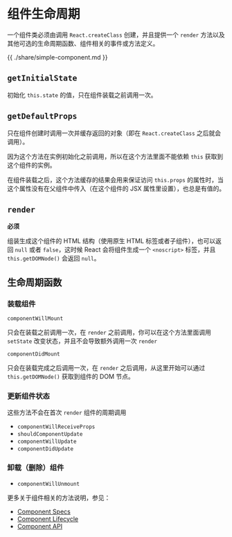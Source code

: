 # 组件生命周期

一个组件类必须由调用 `React.createClass` 创建，并且提供一个 `render`
方法以及其他可选的生命周期函数、组件相关的事件或方法定义。

{{ ./share/simple-component.md }}

## `getInitialState`

初始化 `this.state` 的值，只在组件装载之前调用一次。

## `getDefaultProps`

只在组件创建时调用一次并缓存返回的对象（即在 `React.createClass` 之后就会调用）。

因为这个方法在实例初始化之前调用，所以在这个方法里面不能依赖
`this` 获取到这个组件的实例。

在组件装载之后，这个方法缓存的结果会用来保证访问 `this.props` 的属性时，当这个属性没有在父组件中传入（在这个组件的 JSX
属性里设置），也总是有值的。

## `render`

**必须**

组装生成这个组件的 HTML 结构（使用原生 HTML 标签或者子组件），也可以返回 `null` 或者 `false`，这时候 React
会将组件生成一个 `<noscript>` 标签，并且 `this.getDOMNode()` 会返回 `null`。

## 生命周期函数

### 装载组件

`componentWillMount`

只会在装载之前调用一次，在 `render` 之前调用，你可以在这个方法里面调用 `setState`
改变状态，并且不会导致额外调用一次 `render`

`componentDidMount`

只会在装载完成之后调用一次，在 `render` 之后调用，从这里开始可以通过
`this.getDOMNode()` 获取到组件的 DOM 节点。

### 更新组件状态

这些方法不会在首次 `render` 组件的周期调用

- `componentWillReceiveProps`
- `shouldComponentUpdate`
- `componentWillUpdate`
- `componentDidUpdate`

### 卸载（删除）组件

- `componentWillUnmount`

更多关于组件相关的方法说明，参见：

- [Component Specs](http://facebook.github.io/react/docs/component-specs.html)
- [Component
  Lifecycle](http://facebook.github.io/react/docs/working-with-the-browser.html#component-lifecycle)
- [Component API](http://facebook.github.io/react/docs/component-api.html)
